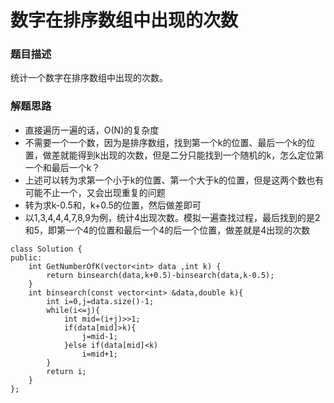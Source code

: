 ﻿# 数字在排序数组中出现的次数
### 题目描述
统计一个数字在排序数组中出现的次数。

### 解题思路
* 直接遍历一遍的话，O(N)的复杂度
* 不需要一个一个数，因为是排序数组，找到第一个k的位置、最后一个k的位置，做差就能得到k出现的次数，但是二分只能找到一个随机的k，怎么定位第一个和最后一个k？
* 上述可以转为求第一个小于k的位置、第一个大于k的位置，但是这两个数也有可能不止一个，又会出现重复的问题
* 转为求k-0.5和，k+0.5的位置，然后做差即可
* 以1,3,4,4,4,7,8,9为例，统计4出现次数。模拟一遍查找过程，最后找到的是2和5，即第一个4的位置和最后一个4的后一个位置，做差就是4出现的次数

```
class Solution {
public:
    int GetNumberOfK(vector<int> data ,int k) {
        return binsearch(data,k+0.5)-binsearch(data,k-0.5);
    }
    int binsearch(const vector<int> &data,double k){
        int i=0,j=data.size()-1;
        while(i<=j){
            int mid=(i+j)>>1;
            if(data[mid]>k){
                j=mid-1;
            }else if(data[mid]<k)
                i=mid+1;
        }
        return i;
    }
};
```

